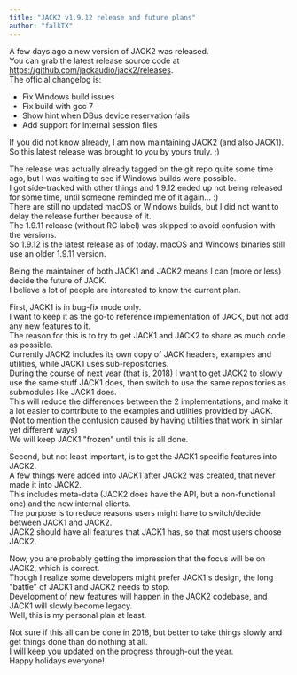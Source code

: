 ```yaml
---
title: "JACK2 v1.9.12 release and future plans"
author: "falkTX"
---
```

A few days ago a new version of JACK2 was released.<br/>
You can grab the latest release source code at
<https://github.com/jackaudio/jack2/releases>.<br/>
The official changelog is:

- Fix Windows build issues
- Fix build with gcc 7
- Show hint when DBus device reservation fails
- Add support for internal session files

If you did not know already, I am now maintaining JACK2 (and also JACK1).<br/>
So this latest release was brought to you by yours truly. ;)

The release was actually already tagged on the git repo quite some time ago,
but I was waiting to see if Windows builds were possible.<br/>
I got side-tracked with other things and 1.9.12 ended up not being released for
some time, until someone reminded me of it again... :)<br/>
There are still no updated macOS or Windows builds, but I did not want to delay
the release further because of it.<br/>
The 1.9.11 release (without RC label) was skipped to avoid confusion with the
versions.<br/>
So 1.9.12 is the latest release as of today. macOS and Windows binaries still
use an older 1.9.11 version.

Being the maintainer of both JACK1 and JACK2 means I can (more or less)
decide the future of JACK.<br/>
I believe a lot of people are interested to know the current plan.<br/>

First, JACK1 is in bug-fix mode only.<br/>
I want to keep it as the go-to reference implementation of JACK,
but not add any new features to it.<br/>
The reason for this is to try to get JACK1 and JACK2
to share as much code as possible.<br/>
Currently JACK2 includes its own copy of JACK headers, examples and utilities,
while JACK1 uses sub-repositories.<br/>
During the course of next year (that is, 2018) I want to get JACK2 to slowly use
the same stuff JACK1 does, then switch to use the same repositories
as submodules like JACK1 does.<br/>
This will reduce the differences between the 2 implementations, and make it
a lot easier to contribute to the examples and utilities provided by JACK.<br/>
(Not to mention the confusion caused by having utilities that work in simlar yet
different ways)<br/>
We will keep JACK1 "frozen" until this is all done.<br/>

Second, but not least important, is to get the JACK1 specific features into JACK2.<br/>
A few things were added into JACK1 after JACk2 was created,
that never made it into JACK2.<br/>
This includes meta-data (JACK2 does have the API, but a non-functional one)
and the new internal clients.<br/>
The purpose is to reduce reasons users might have to switch/decide between
JACK1 and JACK2.<br/>
JACK2 should have all features that JACK1 has, so that most users choose JACK2.

Now, you are probably getting the impression that the focus will be on JACK2,
which is correct.<br/>
Though I realize some developers might prefer JACK1's design, the long "battle"
of JACK1 and JACK2 needs to stop.<br/>
Development of new features will happen in the JACK2 codebase,
and JACK1 will slowly become legacy.<br/>
Well, this is my personal plan at least.<br/>

Not sure if this all can be done in 2018, but better to take things slowly
and get things done than do nothing at all.<br/>
I will keep you updated on the progress through-out the year.<br/>
Happy holidays everyone!
